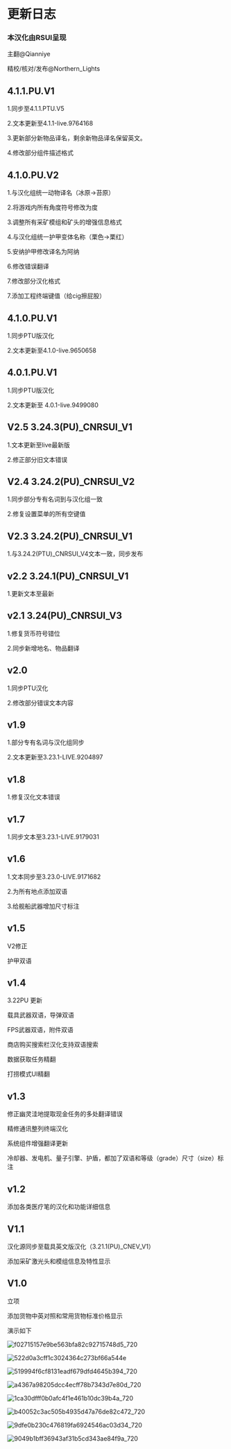 # 更新日志

### 本汉化由RSUI呈现

主翻@Qianniye

精校/核对/发布@Northern_Lights



## 4.1.1.PU.V1

1.同步至4.1.1.PTU.V5

2.文本更新至4.1.1-live.9764168

3.更新部分新物品译名，剩余新物品译名保留英文。

4.修改部分组件描述格式



## 4.1.0.PU.V2

1.与汉化组统一动物译名（冰原→苔原）

2.将游戏内所有角度符号修改为度

3.调整所有采矿模组和矿头的增强信息格式

4.与汉化组统一护甲变体名称（栗色→栗红）

5.安纳护甲修改译名为阿纳

6.修改错误翻译

7.修改部分汉化格式

7.添加工程终端键值（给cig擦屁股）



## 4.1.0.PU.V1

1.同步PTU版汉化

2.文本更新至4.1.0-live.9650658



## 4.0.1.PU.V1

1.同步PTU版汉化

2.文本更新至 4.0.1-live.9499080



## V2.5 3.24.3(PU)_CNRSUI_V1

1.文本更新至live最新版

2.修正部分旧文本错误



## V2.4 3.24.2(PU)_CNRSUI_V2

1.同步部分专有名词到与汉化组一致

2.修复设置菜单的所有空键值



## V2.3 3.24.2(PU)_CNRSUI_V1

1.与3.24.2(PTU)_CNRSUI_V4文本一致，同步发布



## v2.2 3.24.1(PU)_CNRSUI_V1

1.更新文本至最新



## v2.1 3.24(PU)_CNRSUI_V3

1.修复货币符号错位

2.同步新增地名、物品翻译



## v2.0

1.同步PTU汉化

2.修改部分错误文本内容



## v1.9

1.部分专有名词与汉化组同步

2.文本更新至3.23.1-LIVE.9204897



## v1.8

1.修复汉化文本错误



## v1.7

1.同步文本至3.23.1-LIVE.9179031



## v1.6

1.文本同步至3.23.0-LIVE.9171682

2.为所有地点添加双语

3.给舰船武器增加尺寸标注



## v1.5

V2修正

护甲双语



## v1.4

3.22PU 更新

载具武器双语，导弹双语

FPS武器双语，附件双语

商店购买搜索栏汉化支持双语搜索

数据获取任务精翻

打捞模式UI精翻



## v1.3

修正幽灵洼地提取现金任务的多处翻译错误

精修通讯整列终端汉化

系统组件增强翻译更新

冷却器、发电机、量子引擎、护盾，都加了双语和等级（grade）尺寸（size）标注



## v1.2

添加各类医疗笔的汉化和功能详细信息



## V1.1

汉化源同步至载具英文版汉化（3.21.1(PU)_CNEV_V1）

添加采矿激光头和模组信息及特性显示



## V1.0

立项

添加货物中英对照和常用货物标准价格显示





演示如下



![f02715157e9be563bfa82c92715748d5_720](https://github.com/acewinner1999/LocalizationData/assets/24372596/ba6f267d-ab24-4b07-9c39-13304f4cfed9)



![522d0a3cff1c3024364c273bf66a544e](https://github.com/acewinner1999/LocalizationData/assets/24372596/326e784d-ab34-452b-9ae2-4780f1433d65)



![519994f6cf8131eadf679dfd4645b394_720](https://github.com/acewinner1999/LocalizationData/assets/24372596/75d6f914-8e07-4e15-9954-241c5e63f724)



![a4367a98205dcc4ecff78b7343d7e80d_720](https://github.com/acewinner1999/LocalizationData/assets/24372596/2fba9fb8-a9b4-487b-8a1d-8067370c0ee9)



![1ca30dfff0b0afc4f1e461b10dc39b4a_720](https://github.com/acewinner1999/LocalizationData/assets/24372596/250a140e-e157-4094-b725-214dc9a102b7)



![b40052c3ac505b4935d47a76de82c472_720](https://github.com/acewinner1999/LocalizationData/assets/24372596/80160db4-ac7b-4dc4-aafb-bab61948f6ff)



![9dfe0b230c476819fa6924546ac03d34_720](https://github.com/acewinner1999/LocalizationData/assets/24372596/6eef4773-3cf6-4de0-9f64-d662354d99e7)



![9049b1bff36943af31b5cd343ae84f9a_720](https://github.com/acewinner1999/LocalizationData/assets/24372596/cd23afe7-c2d1-4f48-b4dc-afe8a362de4b)

